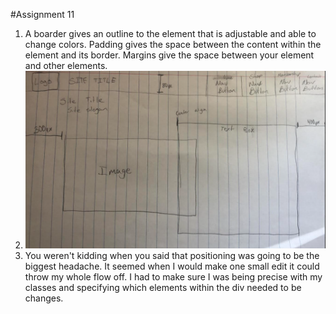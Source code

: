 #Assignment 11

1. A boarder gives an outline to the element that is adjustable and able to change colors. Padding gives the space between the content within the element and its border. Margins give the space between your element and other elements.
2. ![Sketch with relative URL](./images/positionplan.PNG)
3. You weren't kidding when you said that positioning was going to be the biggest headache. It seemed when I would make one small edit it could throw my whole flow off. I had to make sure I was being precise with my classes and specifying which elements within the div needed to be changes.
